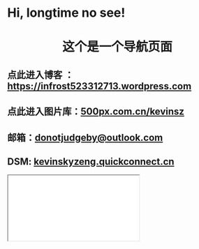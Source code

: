 # Hi, longtime no see!
<h1 style="text-align:center;">
	这个是一个导航页面
</h1>
<h2>
	点此进入博客 ：<a href="https://infrost523312713.wordpress.com" target="_blank">https://infrost523312713.wordpress.com</a>
</h2>
<h2>
	点此进入图片库：<a href="http://500px.com.cn/kevinsz" target="_blank">500px.com.cn/kevinsz</a>
</h2>
<h2>
	邮箱：<a href="mailto:donotjudgeby@outlook.com" target="_blank">donotjudgeby@outlook.com</a>
</h2>
<h2>
	DSM: <a href="http://kevinskyzeng.quickconnect.cn" target="_blank">kevinskyzeng.quickconnect.cn</a>
</h2>
<iframe src="infrost523312713.wordpress.com">
</iframe>
<p>
	<br />
</p>
